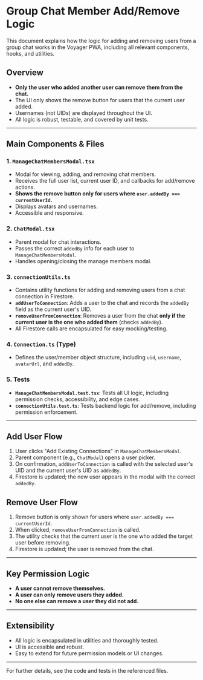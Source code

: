 # Group Chat Member Add/Remove Logic

This document explains how the logic for adding and removing users from a group chat works in the Voyager PWA, including all relevant components, hooks, and utilities.

## Overview

- **Only the user who added another user can remove them from the chat.**
- The UI only shows the remove button for users that the current user added.
- Usernames (not UIDs) are displayed throughout the UI.
- All logic is robust, testable, and covered by unit tests.

---

## Main Components & Files

### 1. `ManageChatMembersModal.tsx`
- Modal for viewing, adding, and removing chat members.
- Receives the full user list, current user ID, and callbacks for add/remove actions.
- **Shows the remove button only for users where `user.addedBy === currentUserId`.**
- Displays avatars and usernames.
- Accessible and responsive.

### 2. `ChatModal.tsx`
- Parent modal for chat interactions.
- Passes the correct `addedBy` info for each user to `ManageChatMembersModal`.
- Handles opening/closing the manage members modal.

### 3. `connectionUtils.ts`
- Contains utility functions for adding and removing users from a chat connection in Firestore.
- **`addUserToConnection`**: Adds a user to the chat and records the `addedBy` field as the current user's UID.
- **`removeUserFromConnection`**: Removes a user from the chat **only if the current user is the one who added them** (checks `addedBy`).
- All Firestore calls are encapsulated for easy mocking/testing.

### 4. `Connection.ts` (Type)
- Defines the user/member object structure, including `uid`, `username`, `avatarUrl`, and `addedBy`.

### 5. Tests
- **`ManageChatMembersModal.test.tsx`**: Tests all UI logic, including permission checks, accessibility, and edge cases.
- **`connectionUtils.test.ts`**: Tests backend logic for add/remove, including permission enforcement.

---

## Add User Flow
1. User clicks "Add Existing Connections" in `ManageChatMembersModal`.
2. Parent component (e.g., `ChatModal`) opens a user picker.
3. On confirmation, `addUserToConnection` is called with the selected user's UID and the current user's UID as `addedBy`.
4. Firestore is updated; the new user appears in the modal with the correct `addedBy`.

## Remove User Flow
1. Remove button is only shown for users where `user.addedBy === currentUserId`.
2. When clicked, `removeUserFromConnection` is called.
3. The utility checks that the current user is the one who added the target user before removing.
4. Firestore is updated; the user is removed from the chat.

---

## Key Permission Logic
- **A user cannot remove themselves.**
- **A user can only remove users they added.**
- **No one else can remove a user they did not add.**

---

## Extensibility
- All logic is encapsulated in utilities and thoroughly tested.
- UI is accessible and robust.
- Easy to extend for future permission models or UI changes.

---

For further details, see the code and tests in the referenced files.

